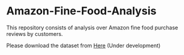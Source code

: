 # Amazon-Fine-Food-Analysis
This repository consists of analysis over Amazon fine food purchase reviews by customers.

Please download the dataset from [Here](https://www.kaggle.com/snap/amazon-fine-food-reviews)
(Under development)
